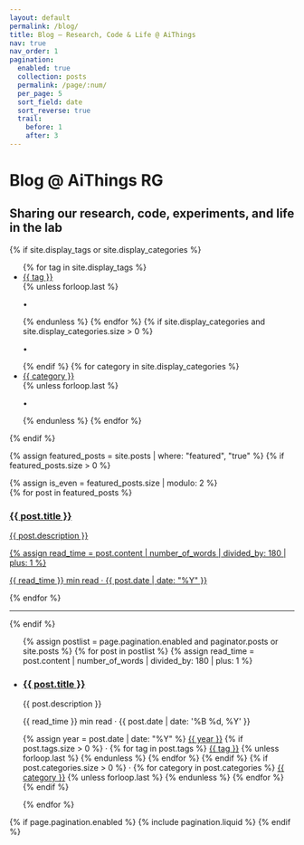 ```yaml
---
layout: default
permalink: /blog/
title: Blog – Research, Code & Life @ AiThings
nav: true
nav_order: 1
pagination:
  enabled: true
  collection: posts
  permalink: /page/:num/
  per_page: 5
  sort_field: date
  sort_reverse: true
  trail:
    before: 1
    after: 3
---
```


<div class="post">

<div class="header-bar">
  <h1>Blog @ AiThings RG</h1>
  <h2>Sharing our research, code, experiments, and life in the lab</h2>
</div>

{% if site.display_tags or site.display_categories %}
  <div class="tag-category-list">
    <ul class="p-0 m-0">
      {% for tag in site.display_tags %}
        <li><i class="fa-solid fa-hashtag fa-sm"></i> 
          <a href="{{ tag | slugify | prepend: '/blog/tag/' | relative_url }}">{{ tag }}</a>
        </li>
        {% unless forloop.last %}<p>&bull;</p>{% endunless %}
      {% endfor %}
      {% if site.display_categories and site.display_categories.size > 0 %}
        <p>&bull;</p>
      {% endif %}
      {% for category in site.display_categories %}
        <li><i class="fa-solid fa-tag fa-sm"></i> 
          <a href="{{ category | slugify | prepend: '/blog/category/' | relative_url }}">{{ category }}</a>
        </li>
        {% unless forloop.last %}<p>&bull;</p>{% endunless %}
      {% endfor %}
    </ul>
  </div>
{% endif %}

{% assign featured_posts = site.posts | where: "featured", "true" %}
{% if featured_posts.size > 0 %}
<br>
<div class="container featured-posts">
  {% assign is_even = featured_posts.size | modulo: 2 %}
  <div class="row row-cols-{% if featured_posts.size <= 2 or is_even == 0 %}2{% else %}3{% endif %}">
    {% for post in featured_posts %}
    <div class="col mb-4">
      <a href="{{ post.url | relative_url }}">
        <div class="card hoverable">
          <div class="row g-0">
            <div class="col-md-12">
              <div class="card-body">
                <div class="float-right"><i class="fa-solid fa-thumbtack fa-xs"></i></div>
                <h3 class="card-title">{{ post.title }}</h3>
                <p class="card-text">{{ post.description }}</p>
                {% assign read_time = post.content | number_of_words | divided_by: 180 | plus: 1 %}
                <p class="post-meta">{{ read_time }} min read · <i class="fa-solid fa-calendar fa-sm"></i> {{ post.date | date: "%Y" }}</p>
              </div>
            </div>
          </div>
        </div>
      </a>
    </div>
    {% endfor %}
  </div>
</div>
<hr>
{% endif %}

<ul class="post-list">
  {% assign postlist = page.pagination.enabled and paginator.posts or site.posts %}
  {% for post in postlist %}
  {% assign read_time = post.content | number_of_words | divided_by: 180 | plus: 1 %}
  <li>
    <h3>
      <a class="post-title" href="{{ post.url | relative_url }}">{{ post.title }}</a>
    </h3>
    <p>{{ post.description }}</p>
    <p class="post-meta">
      {{ read_time }} min read · {{ post.date | date: '%B %d, %Y' }}
    </p>
    <p class="post-tags">
      {% assign year = post.date | date: "%Y" %}
      <a href="{{ year | prepend: '/blog/' | relative_url }}"><i class="fa-solid fa-calendar fa-sm"></i> {{ year }}</a>
      {% if post.tags.size > 0 %}
        ·
        {% for tag in post.tags %}
          <a href="{{ tag | slugify | prepend: '/blog/tag/' | relative_url }}"><i class="fa-solid fa-hashtag fa-sm"></i> {{ tag }}</a>
        {% unless forloop.last %}&nbsp;{% endunless %}
        {% endfor %}
      {% endif %}
      {% if post.categories.size > 0 %}
        ·
        {% for category in post.categories %}
          <a href="{{ category | slugify | prepend: '/blog/category/' | relative_url }}"><i class="fa-solid fa-tag fa-sm"></i> {{ category }}</a>
        {% unless forloop.last %}&nbsp;{% endunless %}
        {% endfor %}
      {% endif %}
    </p>
  </li>
  {% endfor %}
</ul>

{% if page.pagination.enabled %}
  {% include pagination.liquid %}
{% endif %}

</div>
